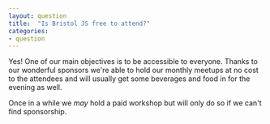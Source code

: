 ```yaml
---
layout: question
title:  "Is Bristol JS free to attend?"
categories:
- question
---
```

Yes! One of our main objectives is to be accessible to everyone. Thanks to our wonderful sponsors we're
able to hold our monthly meetups at no cost to the attendees and will usually get some beverages and food
in for the evening as well.

Once in a while we *may* hold a paid workshop but will only do so if we can't find sponsorship.

